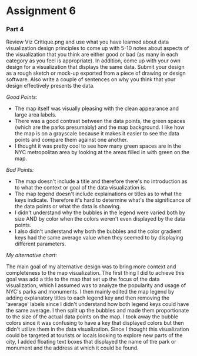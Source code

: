 # Assignment 6

### Part 4
Review Viz Critique.png and use what you have learned about data visualization design principles to come up with 5-10 notes about aspects of the visualization that you think are either good or bad (as many in each category as you feel is appropriate). In addition, come up with your own design for a visualization that displays the same data. Submit your design as a rough sketch or mock-up exported from a piece of drawing or design software. Also write a couple of sentences on why you think that your design effectively presents the data.

*Good Points:*

- The map itself was visually pleasing with the clean appearance and large area labels.
- There was a good contrast between the data points, the green spaces (which are the parks presumably) and the map background. I like how the map is on a grayscale because it makes it easier to see the data points and compare them against one another.
- I thought it was pretty cool to see how many green spaces are in the NYC metropolitan area by looking at the areas filled in with green on the map.

*Bad Points:*

- The map doesn't include a title and therefore there's no introduction as to what the context or goal of the data visualization is.
- The map legend doesn't include explainations or titles as to what the keys indicate. Therefore it's hard to determine what's the significance of the data points or what the data is showing.
- I didn't understand why the bubbles in the legend were varied both by size AND by color when the colors weren't even displayed by the data points.
- I also didn't understand why both the bubbles and the color gradient keys had the same average value when they seemed to by displaying different parameters.

*My alternative chart:*

The main goal of my alternative design was to bring more context and completeness to the map visualization. The first thing I did to achieve this goal was add a title to the map that set up the focus of the data visualization, which I assumed was to analyze the popularity and usage of NYC's parks and monuments. I then mainly edited the map legend by adding explanatory titles to each legend key and then removing the 'average' labels since I didn't understand how both legend keys could have the same average. I then split up the bubbles and made them proportionate to the size of the actual data points on the map. I took away the bubble colors since it was confusing to have a key that displayed colors but then didn't utilize them in the data visualization. Since I thought this visualization could be targeted at tourists or locals looking to explore new parts of the city, I added floating text boxes that displayed the name of the park or monument and the address at which it could be found. 
